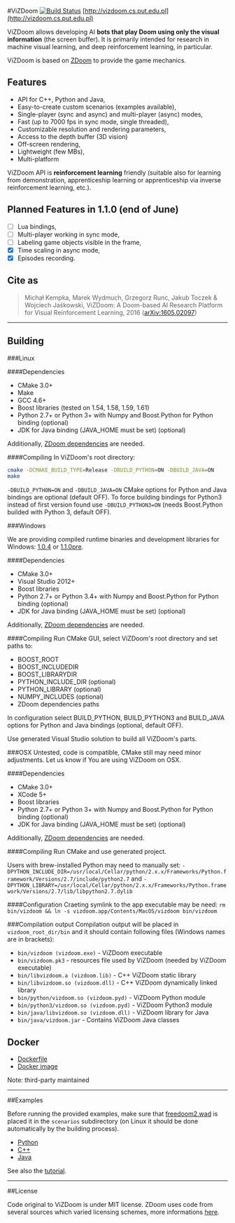 #ViZDoom [![Build Status](https://travis-ci.org/Marqt/ViZDoom.svg?branch=master)](https://travis-ci.org/Marqt/ViZDoom)
[http://vizdoom.cs.put.edu.pl](http://vizdoom.cs.put.edu.pl)

ViZDoom allows developing AI **bots that play Doom using only the visual information** (the screen buffer). It is primarily intended for research in machine visual learning, and deep reinforcement learning, in particular.

ViZDoom is based on [ZDoom](https://github.com/rheit/zdoom) to provide the game mechanics.

## Features
* API for C++, Python and Java,
* Easy-to-create custom scenarios (examples available),
* Single-player (sync and async) and multi-player (async) modes,
* Fast (up to 7000 fps in sync mode, single threaded),
* Customizable resolution and rendering parameters,
* Access to the depth buffer (3D vision)
* Off-screen rendering,
* Lightweight (few MBs),
* Multi-platform

ViZDoom API is **reinforcement learning** friendly (suitable also for learning from demonstration, apprenticeship learning or apprenticeship via inverse reinforcement learning, etc.).

## Planned Features in 1.1.0 (end of June)
- [ ] Lua bindings,
- [ ] Multi-player working in sync mode,
- [ ] Labeling game objects visible in the frame,
- [x] Time scaling in async mode,
- [x] Episodes recording.

## Cite as

>Michał Kempka, Marek Wydmuch, Grzegorz Runc, Jakub Toczek & Wojciech Jaśkowski, ViZDoom: A Doom-based AI Research Platform for Visual Reinforcement Learning, 2016	([arXiv:1605.02097](http://arxiv.org/abs/1605.02097))

---
## Building

###Linux

####Dependencies
* CMake 3.0+
* Make
* GCC 4.6+
* Boost libraries (tested on 1.54, 1.58, 1.59, 1.61)
* Python 2.7+ or Python 3+ with Numpy and Boost.Python for Python binding (optional)
* JDK for Java binding (JAVA_HOME must be set) (optional)

Additionally, [ZDoom dependencies](http://zdoom.org/wiki/Compile_ZDoom_on_Linux) are needed.

####Compiling
In ViZDoom's root directory:
```bash
cmake -DCMAKE_BUILD_TYPE=Release -DBUILD_PYTHON=ON -DBUILD_JAVA=ON
make
```

``-DBUILD_PYTHON=ON`` and ``-DBUILD_JAVA=ON`` CMake options for Python and Java bindings are optional (default OFF). To force building bindings for Python3 instead of first version found use ``-DBUILD_PYTHON3=ON`` (needs Boost.Python builded with Python 3, default OFF).

###Windows

We are providing compiled runtime binaries and development libraries for Windows:
[1.0.4](https://github.com/Marqt/ViZDoom/releases/download/1.0.4/ViZDoom-1.0.4-Win-x86_64.zip) or [1.1.0pre](https://github.com/Marqt/ViZDoom/releases/download/1.1.0pre-CIG2016-warm-up-fixed/ViZDoom-1.1.0pre-CIG2016-warm-up-Win-x86_64.zip).

####Dependencies
* CMake 3.0+
* Visual Studio 2012+
* Boost libraries
* Python 2.7+ or Python 3.4+ with Numpy and Boost.Python for Python binding (optional)
* JDK for Java binding (JAVA_HOME must be set) (optional)

Additionally, [ZDoom dependencies](http://zdoom.org/wiki/Compile_ZDoom_on_Windows) are needed.

####Compiling
Run CMake GUI, select ViZDoom's root directory and set paths to:
* BOOST_ROOT
* BOOST_INCLUDEDIR
* BOOST_LIBRARYDIR
* PYTHON_INCLUDE_DIR (optional)
* PYTHON_LIBRARY (optional)
* NUMPY_INCLUDES (optional)
* ZDoom dependencies paths

In configuration select BUILD_PYTHON, BUILD_PYTHON3 and BUILD_JAVA options for Python and Java bindings (optional, default OFF).

Use generated Visual Studio solution to build all ViZDoom's parts.

###OSX
Untested, code is compatible, CMake still may need minor adjustments.
Let us know if You are using ViZDoom on OSX.

####Dependencies
* CMake 3.0+
* XCode 5+
* Boost libraries
* Python 2.7+ or Python 3+ with Numpy and Boost.Python for Python binding (optional)
* JDK for Java binding (JAVA_HOME must be set) (optional)

Additionally, [ZDoom dependencies](http://zdoom.org/wiki/Compile_ZDoom_on_Mac_OS_X) are needed.

####Compiling
Run CMake and use generated project.

Users with brew-installed Python may need to manually set:
``-DPYTHON_INCLUDE_DIR=/usr/local/Cellar/python/2.x.x/Frameworks/Python.framework/Versions/2.7/include/python2.7`` and 
``-DPYTHON_LIBRARY=/usr/local/Cellar/python/2.x.x/Frameworks/Python.framework/Versions/2.7/lib/libpython2.7.dylib``

####Configuration
Craeting symlink to the app executable may be need:
``rm bin/vizdoom && ln -s vizdoom.app/Contents/MacOS/vizdoom bin/vizdoom``

###Compilation output
Compilation output will be placed in ``vizdoom_root_dir/bin`` and it should contain following files (Windows names are in brackets):

* ``bin/vizdoom (vizdoom.exe)`` - ViZDoom executable
* ``bin/vizdoom.pk3`` - resources file used by ViZDoom (needed by ViZDoom executable)
* ``bin/libvizdoom.a (vizdoom.lib)`` - C++ ViZDoom static library
* ``bin/libvizdoom.so (vizdoom.dll)`` -  C++ ViZDoom dynamically linked library
* ``bin/python/vizdoom.so (vizdoom.pyd)`` - ViZDoom Python module
* ``bin/python3/vizdoom.so (vizdoom.pyd)`` - ViZDoom Python3 module
* ``bin/java/libvizdoom.so (vizdoom.dll)`` -  ViZDoom library for Java
* ``bin/java/vizdoom.jar`` -  Contains ViZDoom Java classes

## Docker

* [Dockerfile](https://github.com/maciejjaskowski/ViZDoom-docker)
* [Docker image](https://hub.docker.com/r/mjaskowski/vizdoom/)

Note: third-party maintained

---
##Examples

Before running the provided examples, make sure that [freedoom2.wad](https://freedoom.github.io/download.html) is placed it in the ``scenarios`` subdirectory (on Linux it should be done automatically by the building process).

* [Python](https://github.com/Marqt/ViZDoom/tree/master/examples/python)
* [C++](https://github.com/Marqt/ViZDoom/tree/master/examples/c%2B%2B)
* [Java](https://github.com/Marqt/ViZDoom/tree/master/examples/java)

See also the [tutorial](http://vizdoom.cs.put.edu.pl/tutorial).

---
##License

Code original to ViZDoom is under MIT license. ZDoom uses code from several sources which varied licensing schemes, more informations [here](http://zdoom.org/wiki/license).
